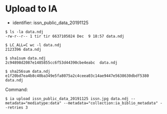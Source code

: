 # Upload to IA

* identifier: issn_public_data_20191125

```
$ ls -la data.ndj
-rw-r--r-- 1 tir tir 6637105024 Dec  9 18:57 data.ndj

$ LC_ALL=C wc -l data.ndj
2123396 data.ndj

$ sha1sum data.ndj
2c94898d2087e1485855cc6f53d44390cbe4eabc  data.ndj

$ sha256sum data.ndj
e1f20bd7ea4b8c40ba349e5fa8075a2c4ceea03c14ae9447e5638630dbdf5380  data.ndj
```

Command:

```
$ ia upload issn_public_data_20191125 issn.jpg data.ndj --metadata="mediatype:data" --metadata="collection:ia_biblio_metadata" --retries 3
```
